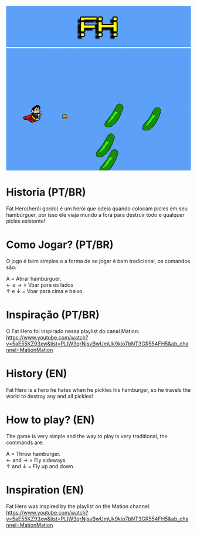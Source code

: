 <img src= logo.png>
<img src= oi.png >

# Historia (PT/BR)
Fat Hero(herói gordo) é um herói que odeia quando colocam picles em seu hambúrguer, por isso ele viaja mundo a fora para destruir todo e qualquer picles existente!

# Como Jogar? (PT/BR)
O jogo é bem simples e a forma de se jogar é bem tradicional, os comandos são:

A = Atirar hambúrguer. <br/>
← e → = Voar para os lados <br/>
↑ e ↓ = Voar para cima e baixo. <br/>

# Inspiração (PT/BR)
O Fat Hero foi inspirado nessa playlist do canal Mation: 
https://www.youtube.com/watch?v=5aE55KZ93xw&list=PLlW3qrNjsvBwUmUk9kio7bNT3GR554FH5&ab_channel=MationMation


# History (EN)
Fat Hero is a hero he hates when he pickles his hamburger, so he travels the world to destroy any and all pickles!

# How to play? (EN)
The game is very simple and the way to play is very traditional, the commands are:

A = Throw hamburger. <br/>
← and → = Fly sideways <br/>
↑ and ↓ = Fly up and down. <br/>

# Inspiration (EN)
Fat Hero was inspired by the playlist on the Mation channel: 
https://www.youtube.com/watch?v=5aE55KZ93xw&list=PLlW3qrNjsvBwUmUk9kio7bNT3GR554FH5&ab_channel=MationMation
